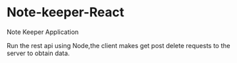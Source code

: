 # Note-keeper-React
Note Keeper Application

Run the rest api using Node,the client makes get post delete requests to the server to obtain data.
